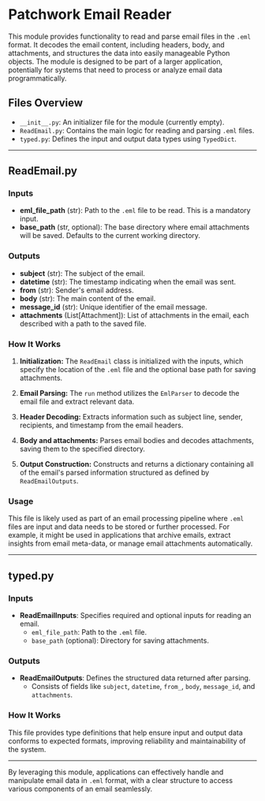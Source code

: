 # Patchwork Email Reader

This module provides functionality to read and parse email files in the `.eml` format. It decodes the email content, including headers, body, and attachments, and structures the data into easily manageable Python objects. The module is designed to be part of a larger application, potentially for systems that need to process or analyze email data programmatically.

## Files Overview

- `__init__.py`: An initializer file for the module (currently empty).
- `ReadEmail.py`: Contains the main logic for reading and parsing `.eml` files.
- `typed.py`: Defines the input and output data types using `TypedDict`.

---

## ReadEmail.py

### Inputs

- **eml_file_path** (str): Path to the `.eml` file to be read. This is a mandatory input.
- **base_path** (str, optional): The base directory where email attachments will be saved. Defaults to the current working directory.

### Outputs

- **subject** (str): The subject of the email.
- **datetime** (str): The timestamp indicating when the email was sent.
- **from** (str): Sender's email address. 
- **body** (str): The main content of the email.
- **message_id** (str): Unique identifier of the email message.
- **attachments** (List[Attachment]): List of attachments in the email, each described with a path to the saved file.

### How It Works

1. **Initialization:** The `ReadEmail` class is initialized with the inputs, which specify the location of the `.eml` file and the optional base path for saving attachments.
  
2. **Email Parsing:** The `run` method utilizes the `EmlParser` to decode the email file and extract relevant data.

3. **Header Decoding:** Extracts information such as subject line, sender, recipients, and timestamp from the email headers.

4. **Body and attachments:** Parses email bodies and decodes attachments, saving them to the specified directory.

5. **Output Construction:** Constructs and returns a dictionary containing all of the email's parsed information structured as defined by `ReadEmailOutputs`.

### Usage

This file is likely used as part of an email processing pipeline where `.eml` files are input and data needs to be stored or further processed. For example, it might be used in applications that archive emails, extract insights from email meta-data, or manage email attachments automatically.

---

## typed.py

### Inputs

- **ReadEmailInputs**: Specifies required and optional inputs for reading an email.
  - `eml_file_path`: Path to the `.eml` file.
  - `base_path` (optional): Directory for saving attachments.

### Outputs

- **ReadEmailOutputs**: Defines the structured data returned after parsing.
  - Consists of fields like `subject`, `datetime`, `from_`, `body`, `message_id`, and `attachments`.

### How It Works

This file provides type definitions that help ensure input and output data conforms to expected formats, improving reliability and maintainability of the system.

---

By leveraging this module, applications can effectively handle and manipulate email data in `.eml` format, with a clear structure to access various components of an email seamlessly.
